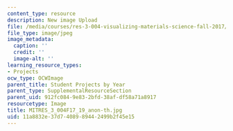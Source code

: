 ```yaml
---
content_type: resource
description: New image Upload
file: /media/courses/res-3-004-visualizing-materials-science-fall-2017/11a8832e37d7408989442499b2f45e15_MITRES_3_004F17_19_anon-th.jpg
file_type: image/jpeg
image_metadata:
  caption: ''
  credit: ''
  image-alt: ''
learning_resource_types:
- Projects
ocw_type: OCWImage
parent_title: Student Projects by Year
parent_type: SupplementalResourceSection
parent_uid: 912fc084-9e83-2bfd-38af-df58a71a8917
resourcetype: Image
title: MITRES_3_004F17_19_anon-th.jpg
uid: 11a8832e-37d7-4089-8944-2499b2f45e15
---
```

